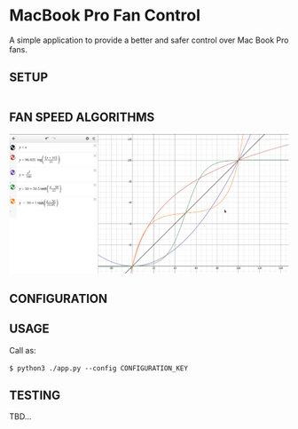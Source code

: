 MacBook Pro Fan Control
=======================

A simple application to provide a better and safer control over Mac Book Pro fans.

SETUP
-------------
```shell script

```

FAN SPEED ALGORITHMS
-------------
[![Fan Speed Algorithms](https://github.com/adamjakab/MBPFanControl/blob/master/doc/fan_speed_algorithms.png)](https://github.com/adamjakab/MBPFanControl)

CONFIGURATION
-------------


USAGE
-------
Call as:

`$ python3 ./app.py --config CONFIGURATION_KEY`

TESTING
-------
TBD...

